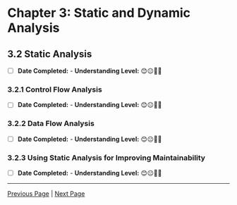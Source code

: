 # Chapter 3: Static and Dynamic Analysis

## 3.2 Static Analysis

- [ ] **Date Completed:** - **Understanding Level:** 😊😐🤢🤮

### 3.2.1 Control Flow Analysis

- [ ] **Date Completed:** - **Understanding Level:** 😊😐🤢🤮

### 3.2.2 Data Flow Analysis

- [ ] **Date Completed:** - **Understanding Level:** 😊😐🤢🤮

### 3.2.3 Using Static Analysis for Improving Maintainability

- [ ] **Date Completed:** - **Understanding Level:** 😊😐🤢🤮

---

[Previous Page](3.1-introduction.md) | [Next Page](3.3-dynamic-analysis.md)
